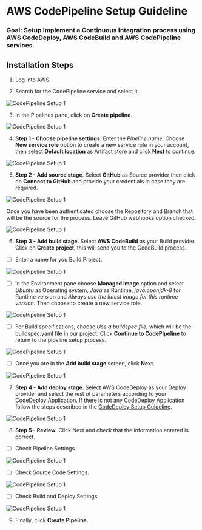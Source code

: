 # AWS CodePipeline Setup Guideline

### Goal: Setup Implement a Continuous Integration process using AWS CodeDeploy, AWS CodeBuild and AWS CodePipeline services.

## Installation Steps

  1. Log into AWS.

  2. Search for the CodePipeline service and select it.

![CodePipeline Setup 1](screenshots/CP01.png)

  3. In the Pipelines pane, click on **Create pipeline**.

![CodePipeline Setup 1](screenshots/CP02.png)

  4. **Step 1 - Choose pipeline settings**. Enter the *Pipeline name*. Choose **New service role** option to create a new service role in your account, then select **Default location** as Artifact store and click **Next** to continue.

![CodePipeline Setup 1](screenshots/CP03.png)

  5. **Step 2 - Add source stage**. Select **GitHub** as Source provider then click on **Connect to GitHub** and provide your credentials in case they are required.

![CodePipeline Setup 1](screenshots/CP04.png)

  Once you have been authenticated choose the Repository and Branch that will be the source for the process. Leave GitHub webhooks option checked.

![CodePipeline Setup 1](screenshots/CP05.png)

  6. **Step 3 - Add build stage**. Select **AWS CodeBuild** as your Build provider. Click on **Create project**, this will send you to the CodeBuild process.


  - [ ] Enter a name for you Build Project.

![CodePipeline Setup 1](screenshots/CB001.png)

  - [ ] In the Environment pane choose **Managed image** option and select *Ubuntu* as Operating system, *Java* as Runtime, *java:openjdk-8* for Runtime version and *Always use the latest image for this runtime version*. Then choose to create a new service role.

![CodePipeline Setup 1](screenshots/CB002.png)

  - [ ] For Build specifications, choose *Use a buildspec file*, which will be the buildspec.yaml file in our project. Click **Continue to CodePipeline** to return to the pipeline setup process.

![CodePipeline Setup 1](screenshots/CB003.png)

  - [ ] Once you are in the **Add build stage** screen, click **Next**.

![CodePipeline Setup 1](screenshots/CP07.png)

   7. **Step 4 - Add deploy stage**. Select AWS CodeDeploy as your Deploy provider and select the rest of parameters according to your CodeDeploy Application. If there is not any CodeDeploy Application follow the steps described in the [CodeDeploy Setup Guideline](CodeDeploySetup.md).

![CodePipeline Setup 1](screenshots/CP08.png)

   8. **Step 5 - Review**. Click Next and check that the information entered is correct.

  - [ ] Check Pipeline Settings.

![CodePipeline Setup 1](screenshots/CP09-1.png)

  - [ ] Check Source Code Settings.

![CodePipeline Setup 1](screenshots/CP09-2.png)

  - [ ] Check Build and Deploy Settings.

![CodePipeline Setup 1](screenshots/CP09-1.png)

   9. Finally, click **Create Pipeline**.






